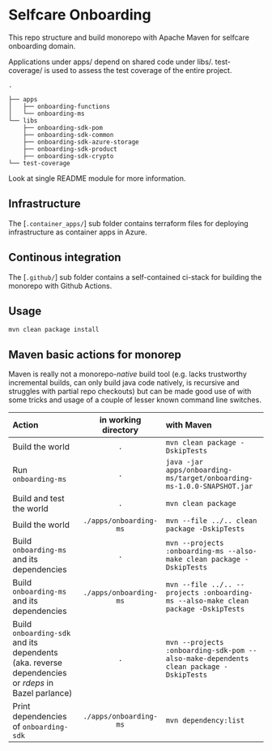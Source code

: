 # Selfcare Onboarding

This repo structure and build monorepo with Apache Maven for selfcare onboarding domain. 

Applications under apps/ depend on shared code under libs/. test-coverage/ is used to assess the test coverage of the entire project.


```
.

├── apps
│   ├── onboarding-functions
│   └── onboarding-ms
└── libs
    ├── onboarding-sdk-pom
    ├── onboarding-sdk-common
    ├── onboarding-sdk-azure-storage
    ├── onboarding-sdk-product
    ├── onboarding-sdk-crypto
└── test-coverage
```

Look at single README module for more information.

## Infrastructure

The [`.container_apps/`] sub folder contains terraform files for deploying infrastructure as container apps in Azure.


## Continous integration

The [`.github/`] sub folder contains a self-contained ci-stack for building the monorepo with Github Actions.

## Usage

```shell script
mvn clean package install
```

## Maven basic actions for monorep

Maven is really not a monorepo-*native* build tool (e.g. lacks
trustworthy incremental builds, can only build java code natively, is recursive and
struggles with partial repo checkouts) but can be made good use of with some tricks
and usage of a couple of lesser known command line switches.

| Action                                                                                             |  in working directory  | with Maven                                                                         |
|:---------------------------------------------------------------------------------------------------|:----------------------:|:-----------------------------------------------------------------------------------|
| Build the world                                                                                    |          `.`           | `mvn clean package -DskipTests`                                                    |
| Run `onboarding-ms`                                                                                |          `.`           | `java -jar apps/onboarding-ms/target/onboarding-ms-1.0.0-SNAPSHOT.jar`             |
| Build and test the world                                                                           |     `.`                | `mvn clean package`                                                                |
| Build the world                                                                                    | `./apps/onboarding-ms` | `mvn --file ../.. clean package -DskipTests`                                       |
| Build `onboarding-ms` and its dependencies                                                         |          `.`           | `mvn --projects :onboarding-ms --also-make clean package -DskipTests`              |
| Build `onboarding-ms` and its dependencies                                                         | `./apps/onboarding-ms` | `mvn --file ../.. --projects :onboarding-ms --also-make clean package -DskipTests` |
| Build `onboarding-sdk` and its dependents (aka. reverse dependencies or *rdeps* in Bazel parlance) |          `.`           | `mvn --projects :onboarding-sdk-pom --also-make-dependents clean package -DskipTests`  |
| Print dependencies of `onboarding-sdk`                                                             | `./apps/onboarding-ms` | `mvn dependency:list`                                                              |

